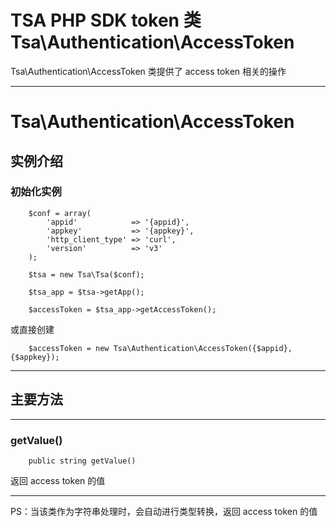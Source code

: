 # TSA PHP SDK token 类 Tsa\Authentication\AccessToken

Tsa\Authentication\AccessToken 类提供了 access token 相关的操作

---

# Tsa\Authentication\AccessToken

## 实例介绍

### 初始化实例

```
    $conf = array(
        'appid'            => '{appid}',
        'appkey'           => '{appkey}',
        'http_client_type' => 'curl',
        'version'          => 'v3'
    );

    $tsa = new Tsa\Tsa($conf);

    $tsa_app = $tsa->getApp();

    $accessToken = $tsa_app->getAccessToken();
```

或直接创建

```
    $accessToken = new Tsa\Authentication\AccessToken({$appid}, {$appkey});
```

---

## 主要方法

---

### getValue()

```
    public string getValue()
```

返回 access token 的值

---

PS：当该类作为字符串处理时，会自动进行类型转换，返回 access token 的值
